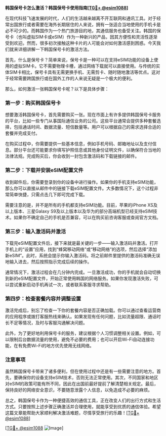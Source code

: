 **韩国保号卡怎么激活？韩国保号卡使用指南[[TG💪+ @esim1088](https://t.me/s/esim1088)]**

在现代科技飞速发展的时代，人们的生活越来越离不开互联网和通讯工具。对于经常出国旅行或者需要在海外长期居住的人来说，拥有一张适合当地使用的手机卡是必不可少的。而韩国作为一个热门旅游目的地，其通信服务也备受关注。韩国的保号卡（也叫虚拟SIM卡或eSIM）作为一种新兴的产品，因其方便性和灵活性逐渐受到欢迎。然而，很多初次接触这种卡片的人可能会对如何激活感到困惑。今天我们就来详细讲解一下韩国保号卡的激活方法。

首先，什么是保号卡？简单来说，保号卡是一种可以在支持eSIM功能的设备上使用的虚拟SIM卡。它不需要物理卡槽，通过网络下载就可以直接使用。与传统的实体SIM卡相比，保号卡具有无需更换手机、无需剪卡、随时随地激活等优点。这对于经常需要跨国旅行或在国外工作的人来说无疑是一个极大的便利。

那么，如何激活一张韩国保号卡呢？以下是具体步骤：

### 第一步：购买韩国保号卡

想要激活韩国保号卡，首先需要购买一张。现在市面上有许多提供韩国保号卡服务的平台，比如一些专门从事国际通信业务的公司。这些平台通常会提供多种套餐选择，包括通话时间、数据流量、短信数量等。用户可以根据自己的需求选择合适的套餐并完成支付。

在购买过程中，你需要提供一些基本信息，例如手机号码、邮箱地址以及支付信息。部分平台还可能要求你填写护照信息或其他身份证明文件，以确保符合当地的法律法规。完成购买后，你会收到一封包含激活码和下载链接的邮件。

### 第二步：下载并安装eSIM配置文件

收到邮件后，你需要登录到你的设备中进行操作。如果你的手机支持eSIM功能，那么你可以直接从邮件中的链接下载eSIM配置文件。大多数情况下，这个过程非常简单快捷，只需点击几下即可完成下载。

需要注意的是，并不是所有的手机都支持eSIM功能。目前，苹果的iPhone XS及以上版本、三星Galaxy S9及以上版本以及华为的部分高端机型已经支持eSIM技术。如果你不确定自己的手机是否兼容，可以在购买前咨询客服或查阅官方文档。

### 第三步：输入激活码并激活

下载完eSIM配置文件后，接下来就是最关键的一步——输入激活码并激活。打开手机上的“设置”应用，找到“蜂窝移动网络”或“移动网络”的选项，然后选择“添加新eSIM”。此时，系统会提示你输入激活码。将之前邮件里提供的激活码准确无误地输入进去，然后按照指示完成后续的操作。

通常情况下，激活过程会在几分钟内完成。一旦激活成功，你的手机就会自动切换到新的eSIM配置文件，开始正常使用韩国的网络服务。如果你发现激活失败，可以尝试重新启动手机再试一次，或者联系客服寻求帮助。

### 第四步：检查套餐内容并调整设置

激活完成后，别忘了检查一下你的套餐内容是否正确加载。你可以通过查看运营商的应用程序或拨打客服热线来确认。如果发现有任何问题，比如流量超限、通话时长不足等情况，及时与客服沟通解决问题。

此外，为了更好地利用保号卡的服务，建议根据个人习惯调整相关设置。例如，可以限制后台数据流量的使用，避免不必要的费用；也可以开启Wi-Fi自动连接功能，在有免费Wi-Fi的地方优先使用无线网络。

### 注意事项

虽然韩国保号卡带来了诸多便利，但在使用过程中还是有一些需要注意的地方。首先，要确保你的设备支持eSIM技术，否则无法正常使用。其次，不同国家和地区对eSIM的政策可能有所不同，因此在出国前最好提前了解清楚相关规定。最后，保持良好的网络安全意识，不要随意泄露个人信息，以免造成不必要的麻烦。

总之，韩国保号卡作为一种便捷高效的通信工具，正在改变人们的出行方式和生活方式。只要按照上述步骤正确激活并合理使用，就能享受到优质的通信体验。希望这篇文章能帮助大家顺利解决激活难题，尽情享受旅行的乐趣！[[TG💪+ @esim1088](https://t.me/s/esim1088)]

[[TG💪+ @esim1088](https://t.me/s/esim1088) ![Image](https://i.postimg.cc/4NQfJmqS/Snipaste-2025-05-13-00-14-12.png)]